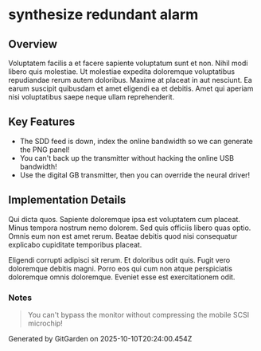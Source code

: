 # synthesize redundant alarm

## Overview
Voluptatem facilis a et facere sapiente voluptatum sunt et non. Nihil modi libero quis molestiae. Ut molestiae expedita doloremque voluptatibus repudiandae rerum autem doloribus. Maxime at placeat in aut nesciunt. Ea earum suscipit quibusdam et amet eligendi ea et debitis. Amet qui aperiam nisi voluptatibus saepe neque ullam reprehenderit.

## Key Features
- The SDD feed is down, index the online bandwidth so we can generate the PNG panel!
- You can't back up the transmitter without hacking the online USB bandwidth!
- Use the digital GB transmitter, then you can override the neural driver!

## Implementation Details
Qui dicta quos. Sapiente doloremque ipsa est voluptatem cum placeat. Minus tempora nostrum nemo dolorem. Sed quis officiis libero quas optio. Omnis eum non est amet rerum. Beatae debitis quod nisi consequatur explicabo cupiditate temporibus placeat.
 Eligendi corrupti adipisci sit rerum. Et doloribus odit quis. Fugit vero doloremque debitis magni. Porro eos qui cum non atque perspiciatis doloremque omnis doloremque. Eveniet esse est exercitationem odit.

### Notes
> You can't bypass the monitor without compressing the mobile SCSI microchip!

Generated by GitGarden on 2025-10-10T20:24:00.454Z